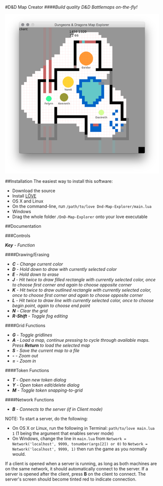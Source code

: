 #D&D Map Creator
####_Build quality D&D Battlemaps on-the-fly!_

![Screenshot](pics/ss2.png)

##Installation
The easiest way to install this software:

- Download the source
- Install [LÖVE](https://love2d.org)
- OS X and Linux
 - On the command-line, run `/path/to/love Dnd-Map-Explorer/main.lua`
- Windows
 - Drag the whole folder `/DnD-Map-Explorer` onto your love executable

##Documentation

###Controls

_**Key** - Function_

####Drawing/Erasing
- _**C** - Change current color_
- _**D** - Hold down to draw with currently selected color_
- _**E** - Hold down to erase_
- _**J** - Hit twice to draw filled rectangle with currently selected color, once to choose first corner and again to choose opposite corner_
- _**K** - Hit twice to draw outlined rectangle with currently selected color, once to choose first corner and again to choose opposite corner_
- _**L** - Hit twice to draw line with currently selected color, once to choose begin point, again to choose end point_
- _**N** - Clear the grid_
- _**R-Shift** - Toggle fog editing_

####Grid Functions
- _**G** - Toggle gridlines_
- _**A** - Load a map, continue pressing to cycle through available maps. Press **Return** to load the selected map_
- _**S** - Save the current map to a file_
- _**-** - Zoom out_
- _**=** - Zoom in_

####Token Functions
- _**T** - Open new token dialog_
- _**Y** - Open token edit/delete dialog_
- _**M** - Toggle token snapping-to-grid_

####Network Functions
- _**B** - Connects to the server (if in Client mode)_


NOTE: To start a server, do the following:
 - On OS X or Linux, run the following in Terminal: `path/to/love main.lua 1` (1 being the argument that enables server mode)
 - On Windows, change the line in `main.lua` from `Network = Network('localhost', 9999, tonumber(args[2]) or 0)` to `Network = Network('localhost', 9999, 1)` then run the game as you normally would. 
 
If a client is opened when a server is running, as long as both machines are on the same network, it should automatically connect to the server. If a server is opened after the client, press **B** on the client to connect. The server's screen should become tinted red to indicate connection.
